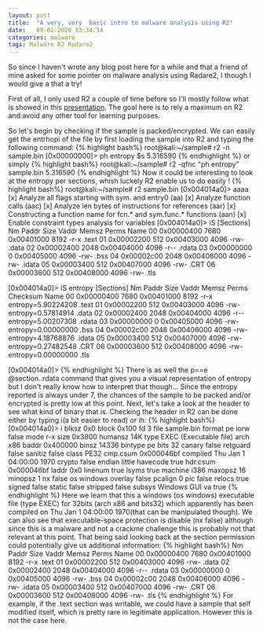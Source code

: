 ```yaml
---
layout: post
title:  "A very, very  basic intro to malware analysis using R2"
date:   09-02-2020 13:34:34
categories: malware
tags: Malware R2 Radare2
---
```


So since I haven't wrote any blog post here for a while and that a friend of mine asked for some pointer on malware analysis using Radare2, I though I would give a that a try!

First of all, I only used R2 a couple of time before so I'll mostly follow what is showed in this [presentation][link1]. The goal here is to rely a maximum on R2 and avoid any other tool for learning purposes.

So let's begin by checking if the sample is packed/encrypted. We can easily get the entrhopi of the file by first loading the sample into R2 and typing the following command:
{% highlight bash%}
root@kali:~/sample# r2 -n sample.bin 
[0x00000000]> ph entropy $s
5.316590
{% endhighlight %}
or simply 
{% highlight bash%}
root@kali:~/sample# r2 -qfnc "ph entropy" sample.bin 
5.316590
{% endhighlight %}
Now it could be interesting to look at the entropy per sections, whish luckely R2 enable us to do easily !
{% highlight bash%}
root@kali:~/sample# r2 sample.bin 
[0x004014a0]> aaaa
[x] Analyze all flags starting with sym. and entry0 (aa)
[x] Analyze function calls (aac)
[x] Analyze len bytes of instructions for references (aar)
[x] Constructing a function name for fcn.* and sym.func.* functions (aan)
[x] Enable constraint types analysis for variables
[0x004014a0]> iS
[Sections]
Nm Paddr       Size Vaddr      Memsz Perms Name
00 0x00000400  7680 0x00401000  8192 -r-x .text
01 0x00002200   512 0x00403000  4096 -rw- .data
02 0x00002400  2048 0x00404000  4096 -r-- .rdata
03 0x00000000     0 0x00405000  4096 -rw- .bss
04 0x00002c00  2048 0x00406000  4096 -rw- .idata
05 0x00003400   512 0x00407000  4096 -rw- .CRT
06 0x00003600   512 0x00408000  4096 -rw- .tls

[0x004014a0]> iS entropy
[Sections]
Nm Paddr       Size Vaddr      Memsz Perms Checksum          Name
00 0x00000400  7680 0x00401000  8192 -r-x entropy=5.90224208 .text
01 0x00002200   512 0x00403000  4096 -rw- entropy=0.57814914 .data
02 0x00002400  2048 0x00404000  4096 -r-- entropy=5.00207308 .rdata
03 0x00000000     0 0x00405000  4096 -rw- entropy=0.00000000 .bss
04 0x00002c00  2048 0x00406000  4096 -rw- entropy=4.18768876 .idata
05 0x00003400   512 0x00407000  4096 -rw- entropy=0.27482548 .CRT
06 0x00003600   512 0x00408000  4096 -rw- entropy=0.00000000 .tls

[0x004014a0]> 
{% endhighlight %}
There is as well the p==e @section..rdata command that gives you a visual representation of entropy but I don't really know how to interpret that though... Since the entropy reported is always under 7, the chances of the sample to be packed and/or encrypted is pretty low at this point. Next, let's take a look at the header to see what kind of binary that is. Checking the header in R2 can be done either by typing i(a bit easier to read) or ih:
{% highlight bash%}
[0x004014a0]> i
blksz    0x0
block    0x100
fd       3
file     sample.bin
format   pe
iorw     false
mode     r-x
size     0x3800
humansz  14K
type     EXEC (Executable file)
arch     x86
baddr    0x400000
binsz    14336
bintype  pe
bits     32
canary   false
retguard false
sanitiz  false
class    PE32
cmp.csum 0x000046bf
compiled Thu Jan  1 04:00:00 1970
crypto   false
endian   little
havecode true
hdr.csum 0x000046bf
laddr    0x0
linenum  true
lsyms    true
machine  i386
maxopsz  16
minopsz  1
nx       false
os       windows
overlay  false
pcalign  0
pic      false
relocs   true
signed   false
static   false
stripped false
subsys   Windows GUI
va       true
{% endhighlight %}
Here we learn that this a windows (os windows) executable file (type EXEC) for 32bits (arch x86 and bits32) which apparently has been compiled on Thu Jan  1 04:00:00 1970(that can be manipulated though). We can also see that executable-space protection is disable (nx false) although since this is a malware and not a crackme challenge this is probably not that relevant at this point. That being said looking back at the section permission could potentially give us additional information:
{% highlight bash%}
Nm Paddr       Size Vaddr      Memsz Perms Name
00 0x00000400  7680 0x00401000  8192 -r-x .text
01 0x00002200   512 0x00403000  4096 -rw- .data
02 0x00002400  2048 0x00404000  4096 -r-- .rdata
03 0x00000000     0 0x00405000  4096 -rw- .bss
04 0x00002c00  2048 0x00406000  4096 -rw- .idata
05 0x00003400   512 0x00407000  4096 -rw- .CRT
06 0x00003600   512 0x00408000  4096 -rw- .tls
{% endhighlight %}
For example, if the .text section was writable, we could have a sample that self modified itself, which is pretty rare in legitimate application. However this is not the case here.



[link1]:https://www.youtube.com/watch?v=DnZLy_sq-nY&feature=emb_logo

